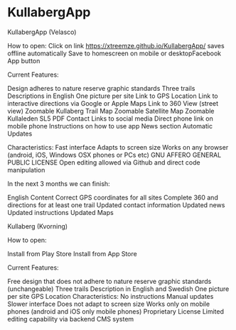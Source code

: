 # KullabergApp

KullabergApp (Velasco)

How to open​:
Click on link <https://xtreemze.github.io/KullabergApp/> saves offline automatically
Save to homescreen on mobile or desktop
​Facebook App button

Current Features:​

Design adheres to nature reserve graphic standards
Three trails
Descriptions in English
One picture per site
Link to GPS Location
Link to interactive directions via Google or Apple Maps
Link to 360 View (street view)
Zoomable Kullaberg Trail Map
Zoomable Satellite Map
Zoomable Kullaleden SL5 PDF
Contact Links to social media
Direct phone link on mobile phone
Instructions on how to use app
News section
Automatic Updates

Characteristics:
Fast interface
Adapts to screen size
Works on any browser (android, iOS, Windows OSX phones or PCs etc)
GNU AFFERO GENERAL PUBLIC LICENSE
Open editing allowed via Github and direct code manipulation

In the next 3 months we can finish:

English Content
Correct GPS coordinates for all sites
Complete 360 and directions for at least one trail
Updated contact information
Updated news
Updated instructions
Updated Maps

Kullaberg (Kvorning)

How to open:​

Install from Play Store
Install from App Store
​

Current Features:

Free design that does not adhere to nature reserve graphic standards (unchangeable)
Three trails
Description in English and Swedish
One picture per site
GPS Location
Characteristics:
No instructions
Manual updates
Slower interface
Does not adapt to screen size
Works only on mobile phones (android and iOS only mobile phones)
Proprietary License Limited editing capability via backend CMS system
